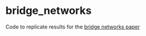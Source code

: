 # bridge_networks

Code to replicate results for the [bridge networks paper](https://arxiv.org/abs/2106.08446)